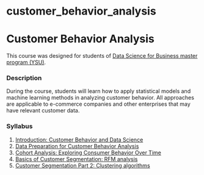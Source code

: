 # customer_behavior_analysis

# Customer Behavior Analysis

This course was designed for students of [Data Science for Business master program (YSU)](https://armdsforb.wordpress.com/).

### Description

During the course, students will learn how to apply statistical models and machine learning methods in analyzing customer behavior. All approaches are applicable to e-commerce companies and other enterprises that may have relevant customer data.


### Syllabus 

1. [Introduction: Customer Behavior and Data Science](https://github.com/LilitYolyan/customer_behavior_analysis/blob/master/Week_1_Introduction_Customer_Behavior.md)
2. [Data Preparation for Customer Behavior Analysis](https://github.com/LilitYolyan/customer_behavior_analysis/blob/master/Week_2_Data_Preparation_and_EDA.ipynb)
3. [Cohort Analysis: Exploring Consumer Behavior Over Time](https://github.com/LilitYolyan/customer_behavior_analysis/blob/master/Week_3_Cohort_Analysis.ipynb) 
4. [Basics of Customer Segmentation: RFM analysis](https://github.com/LilitYolyan/customer_behavior_analysis/blob/master/Week_4_Basics_of_Segmentation_RFM.ipynb)
5. [Customer Segmentation Part 2: Clustering algorithms](https://github.com/LilitYolyan/customer_behavior_analysis/blob/master/Week_5_Segmentation_with_Clustering.ipynb)


